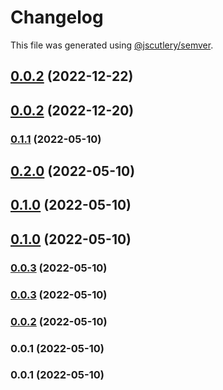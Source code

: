 # Changelog

This file was generated using [@jscutlery/semver](https://github.com/jscutlery/semver).

## [0.0.2](https://github.com/Ahryman40k/nx-vitepress/compare/nx-vitepress-e2e-0.0.1...nx-vitepress-e2e-0.0.2) (2022-12-22)

## [0.0.2](https://github.com/Ahryman40k/nx-vitepress/compare/nx-vitepress-e2e-0.0.1...nx-vitepress-e2e-0.0.2) (2022-12-20)

### [0.1.1](https://github.com/Ahryman40k/nx-vitepress/compare/nx-vitepress-e2e-0.1.0...nx-vitepress-e2e-0.1.1) (2022-05-10)

## [0.2.0](https://github.com/Ahryman40k/nx-vitepress/compare/v0.1.0...v0.2.0) (2022-05-10)

## [0.1.0](https://github.com/Ahryman40k/nx-vitepress/compare/v0.0.2...v0.1.0) (2022-05-10)

## [0.1.0](https://github.com/Ahryman40k/nx-vitepress/compare/nx-vitepress-e2e-0.0.3...nx-vitepress-e2e-0.1.0) (2022-05-10)

### [0.0.3](https://github.com/Ahryman40k/nx-vitepress/compare/nx-vitepress-e2e-0.0.2...nx-vitepress-e2e-0.0.3) (2022-05-10)

### [0.0.3](https://github.com/Ahryman40k/nx-vitepress/compare/nx-vitepress-e2e-0.0.2...nx-vitepress-e2e-0.0.3) (2022-05-10)

### [0.0.2](https://github.com/Ahryman40k/nx-vitepress/compare/nx-vitepress-e2e-0.0.1...nx-vitepress-e2e-0.0.2) (2022-05-10)

### 0.0.1 (2022-05-10)

### 0.0.1 (2022-05-10)
